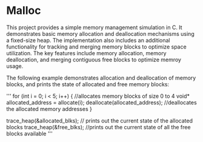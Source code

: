 # Malloc

This project provides a simple memory management simulation in C. It demonstrates basic memory allocation and deallocation mechanisms using a fixed-size heap. The implementation also includes an additional functionality for tracking and merging memory blocks to optimize space utilization. The key features include memory allocation, memory deallocation, and merging contiguous free blocks to optimize memroy usage.

The following example demonstrates allocation and deallocation of memory blocks, and prints the state of allocated and free memory blocks:

'''
for (int i = 0; i < 5; i++) {             //allocates memory blocks of size 0 to 4
    void* allocated_address = allocate(i);
    deallocate(allocated_address);        //deallocates the allocated memory addresses
  }
  
trace_heap(&allocated_blks);              // prints out the current state of the allocated blocks
trace_heap(&free_blks);                   //prints out the current state of all the free blocks available
'''
